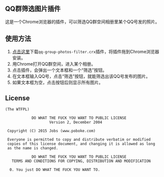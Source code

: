 
## QQ群筛选图片插件
这是一个Chrome浏览器的插件，可以筛选QQ群空间相册里某个QQ号发的照片。


## 使用方法
1. [点击这里](https://github.com/poboke/QQGroupPhotosFilterExtension/releases/)下载`qq-group-photos-filter.crx`插件，将插件拖到Chrome浏览器安装。
2. 用Chrome打开QQ群空间，进入某个相册。
3. 点击插件，会弹出一个文本框和一个“筛选”按钮。
4. 在文本框输入QQ号，点击“筛选”按钮，就能筛选出该QQ号发布的图片。
5. 如果文本框为空，点击按钮后则显示所有图片。


## License
	(The WTFPL)
	
	            DO WHAT THE FUCK YOU WANT TO PUBLIC LICENSE
	                    Version 2, December 2004
	
	 Copyright (C) 2015 Jobs (www.poboke.com)
	
	 Everyone is permitted to copy and distribute verbatim or modified
	 copies of this license document, and changing it is allowed as long
	 as the name is changed.
	
	            DO WHAT THE FUCK YOU WANT TO PUBLIC LICENSE
	   TERMS AND CONDITIONS FOR COPYING, DISTRIBUTION AND MODIFICATION
	
	  0. You just DO WHAT THE FUCK YOU WANT TO.


